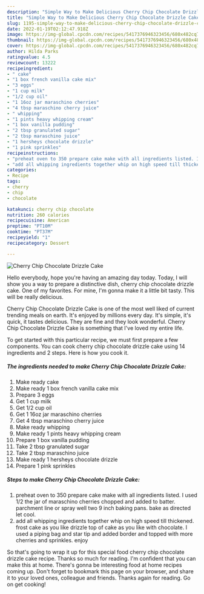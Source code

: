 ```yaml
---
description: "Simple Way to Make Delicious Cherry Chip Chocolate Drizzle Cake"
title: "Simple Way to Make Delicious Cherry Chip Chocolate Drizzle Cake"
slug: 1195-simple-way-to-make-delicious-cherry-chip-chocolate-drizzle-cake
date: 2022-01-19T02:12:47.918Z
image: https://img-global.cpcdn.com/recipes/5417376946323456/680x482cq70/cherry-chip-chocolate-drizzle-cake-recipe-main-photo.jpg
thumbnail: https://img-global.cpcdn.com/recipes/5417376946323456/680x482cq70/cherry-chip-chocolate-drizzle-cake-recipe-main-photo.jpg
cover: https://img-global.cpcdn.com/recipes/5417376946323456/680x482cq70/cherry-chip-chocolate-drizzle-cake-recipe-main-photo.jpg
author: Hilda Parks
ratingvalue: 4.5
reviewcount: 13222
recipeingredient:
- " cake"
- "1 box french vanilla cake mix"
- "3 eggs"
- "1 cup milk"
- "1/2 cup oil"
- "1 16oz jar maraschino cherries"
- "4 tbsp maraschino cherry juice"
- " whipping"
- "1 pints heavy whipping cream"
- "1 box vanilla pudding"
- "2 tbsp granulated sugar"
- "2 tbsp maraschino juice"
- "1 hersheys chocolate drizzle"
- "1 pink sprinkles"
recipeinstructions:
- "preheat oven to 350 prepare cake make with all ingredients listed. I used 1/2 the jar of maraschino cherries chopped and added to batter. parchment line or spray well two 9 inch baking pans. bake as directed let cool."
- "add all whipping ingredients together whip on high speed till thickened. frost cake as you like drizzle top of cake as you like with chocolate. I used a piping bag and star tip and added border and topped with more cherries and sprinkles. enjoy"
categories:
- Recipe
tags:
- cherry
- chip
- chocolate

katakunci: cherry chip chocolate 
nutrition: 260 calories
recipecuisine: American
preptime: "PT10M"
cooktime: "PT37M"
recipeyield: "1"
recipecategory: Dessert

---
```



![Cherry Chip Chocolate Drizzle Cake](https://img-global.cpcdn.com/recipes/5417376946323456/680x482cq70/cherry-chip-chocolate-drizzle-cake-recipe-main-photo.jpg)

Hello everybody, hope you're having an amazing day today. Today, I will show you a way to prepare a distinctive dish, cherry chip chocolate drizzle cake. One of my favorites. For mine, I'm gonna make it a little bit tasty. This will be really delicious.



Cherry Chip Chocolate Drizzle Cake is one of the most well liked of current trending meals on earth. It's enjoyed by millions every day. It's simple, it's quick, it tastes delicious. They are fine and they look wonderful. Cherry Chip Chocolate Drizzle Cake is something that I've loved my entire life.


To get started with this particular recipe, we must first prepare a few components. You can cook cherry chip chocolate drizzle cake using 14 ingredients and 2 steps. Here is how you cook it.

<!--inarticleads1-->

##### The ingredients needed to make Cherry Chip Chocolate Drizzle Cake:

1. Make ready  cake
1. Make ready 1 box french vanilla cake mix
1. Prepare 3 eggs
1. Get 1 cup milk
1. Get 1/2 cup oil
1. Get 1 16oz jar maraschino cherries
1. Get 4 tbsp maraschino cherry juice
1. Make ready  whipping
1. Make ready 1 pints heavy whipping cream
1. Prepare 1 box vanilla pudding
1. Take 2 tbsp granulated sugar
1. Take 2 tbsp maraschino juice
1. Make ready 1 hersheys chocolate drizzle
1. Prepare 1 pink sprinkles




<!--inarticleads2-->

##### Steps to make Cherry Chip Chocolate Drizzle Cake:

1. preheat oven to 350 prepare cake make with all ingredients listed. I used 1/2 the jar of maraschino cherries chopped and added to batter. parchment line or spray well two 9 inch baking pans. bake as directed let cool.
1. add all whipping ingredients together whip on high speed till thickened. frost cake as you like drizzle top of cake as you like with chocolate. I used a piping bag and star tip and added border and topped with more cherries and sprinkles. enjoy




So that's going to wrap it up for this special food cherry chip chocolate drizzle cake recipe. Thanks so much for reading. I'm confident that you can make this at home. There's gonna be interesting food at home recipes coming up. Don't forget to bookmark this page on your browser, and share it to your loved ones, colleague and friends. Thanks again for reading. Go on get cooking!
